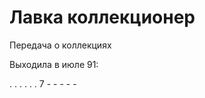 # Лавка коллекционер

Передача о коллекциях

Выходила в июле 91:

.   .   .   .   .   .
7   -   -   -   -   -
